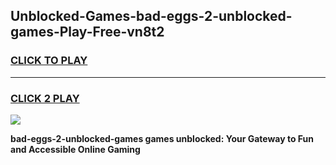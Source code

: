 
## Unblocked-Games-bad-eggs-2-unblocked-games-Play-Free-vn8t2
<h3>
<a href="https://premium76.site?title=bad-eggs-2-unblocked-games&ref=18A">CLICK TO PLAY</a></h3>
<hr>

<h3>
<a href="https://premium76.site?title=bad-eggs-2-unblocked-games&ref=18A">CLICK 2 PLAY</a>
  
</h3>

<a href="https://premium76.site?title=bad-eggs-2-unblocked-games&ref=18A"><img src="https://clearcache.store/games.png"></a>


**bad-eggs-2-unblocked-games games unblocked: Your Gateway to Fun and Accessible Online Gaming**
